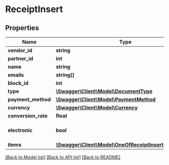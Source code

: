 # ReceiptInsert

## Properties
Name | Type | Description | Notes
------------ | ------------- | ------------- | -------------
**vendor_id** | **string** |  | [optional] 
**partner_id** | **int** |  | [optional] 
**name** | **string** |  | [optional] 
**emails** | **string[]** |  | [optional] 
**block_id** | **int** |  | 
**type** | [**\Swagger\Client\Model\DocumentType**](DocumentType.md) |  | 
**payment_method** | [**\Swagger\Client\Model\PaymentMethod**](PaymentMethod.md) |  | 
**currency** | [**\Swagger\Client\Model\Currency**](Currency.md) |  | 
**conversion_rate** | **float** |  | [optional] 
**electronic** | **bool** |  | [optional] [default to false]
**items** | [**\Swagger\Client\Model\OneOfReceiptInsertItemsItems[]**](.md) |  | [optional] 

[[Back to Model list]](../../README.md#documentation-for-models) [[Back to API list]](../../README.md#documentation-for-api-endpoints) [[Back to README]](../../README.md)

